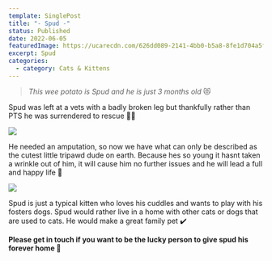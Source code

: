 ```yaml
---
template: SinglePost
title: "- Spud -"
status: Published
date: 2022-06-05
featuredImage: https://ucarecdn.com/626dd089-2141-4bb0-b5a8-8fe1d704a5f8/
excerpt: Spud
categories:
  - category: Cats & Kittens
---
```

> *This wee potato is Spud and he is just 3 months old* 😻

Spud was left at a vets with a badly broken leg but thankfully rather than PTS he was surrendered to rescue 🙏🏼

![](https://ucarecdn.com/7692e5fc-cbc3-4b28-9a2d-4b4c4ad535df/)

He needed an amputation, so now we have what can only be described as the cutest little tripawd dude on earth. Because hes so young it hasnt taken a wrinkle out of him, it will cause him no further issues and he will lead a full and happy life 🤗

![](https://ucarecdn.com/79f24b9a-8f33-4b84-a087-a95fb66760ef/)

Spud is just a typical kitten who loves his cuddles and wants to play with his fosters dogs. Spud would rather live in a home with other cats or dogs that are used to cats. He would make a great family pet ✔️

**Please get in touch if you want to be the lucky person to give spud his forever home 🏡**